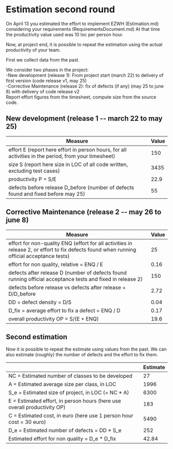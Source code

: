 # Estimation second round

On April 13 you estimated the effort to implement EZWH (Estimation.md) considering your requirements (RequirementsDocument.md)
At that time the productivity value used was 10 loc per person hour.

Now, at project end, it is possible to repeat the
estimation using the actual productivity of your team.

First we collect data from the past.

We consider two phases in the project: <br>
-New development (release 1): From project start (march 22) to delivery of first version (code release v1, may 25) <br>
-Corrective Maintenance (release 2): fix of defects (if any) (may 25 to june 8) with delivery of code release v2 <br>
Report effort figures from the timesheet, compute size from the source code.

## New development (release 1 -- march 22 to may 25)

| Measure                                                                                              | Value |
| ---------------------------------------------------------------------------------------------------- | ----- |
| effort E (report here effort in person hours, for all activities in the period, from your timesheet) | 150   |
| size S (report here size in LOC of all code written, excluding test cases)                           | 3435  |
| productivity P = S/E                                                                                 | 22.9  |
| defects before release D_before (number of defects found and fixed before may 25)                    |    55   |

## Corrective Maintenance (release 2 -- may 26 to june 8)

| Measure                                                                                                                                    | Value |
| ------------------------------------------------------------------------------------------------------------------------------------------ | ----- |
| effort for non-quality ENQ (effort for all activities in release 2, or effort to fix defects found when running official acceptance tests) | 25    |
| effort for non quality, relative = ENQ / E                                                                                                 | 0.16  |
| defects after release D (number of defects found running official acceptance tests and fixed in release 2)                                 |  150       |
| defects before release vs defects after release = D/D_before                                                                               | 2.72      |
| DD = defect density = D/S                                                                                                                  |    0.04   |
| D_fix = average effort to fix a defect = ENQ / D                                                                                           |   0.17    |
| overall productivity OP = S/(E + ENQ)                                                                                                      | 19.6  |

## Second estimation

Now it is possible to repeat the estimate using values from the past. We can also estimate (roughly) the number of defects and the effort to fix them.

|                                                                          | Estimate |
| ------------------------------------------------------------------------ | -------- |
| NC = Estimated number of classes to be developed                         | 27       |
| A = Estimated average size per class, in LOC                             | 1996     |
| S_e = Estimated size of project, in LOC (= NC \* A)                      | 6300     |
| E = Estimated effort, in person hours (here use overall productivity OP) | 183      |
| C = Estimated cost, in euro (here use 1 person hour cost = 30 euro)      | 5490     |
| D_e = Estimated number of defects = DD \* S_e                            |     252     |
| Estimated effort for non quality = D_e \* D_fix                          |     42.84     |
